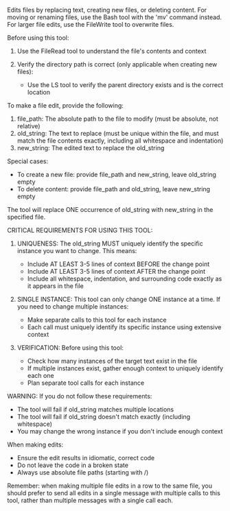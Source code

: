 Edits files by replacing text, creating new files, or deleting content. For moving or renaming files, use the Bash tool with the 'mv' command instead. For larger file edits, use the FileWrite tool to overwrite files.

Before using this tool:

1. Use the FileRead tool to understand the file's contents and context

2. Verify the directory path is correct (only applicable when creating new files):
   - Use the LS tool to verify the parent directory exists and is the correct location

To make a file edit, provide the following:
1. file_path: The absolute path to the file to modify (must be absolute, not relative)
2. old_string: The text to replace (must be unique within the file, and must match the file contents exactly, including all whitespace and indentation)
3. new_string: The edited text to replace the old_string

Special cases:
- To create a new file: provide file_path and new_string, leave old_string empty
- To delete content: provide file_path and old_string, leave new_string empty

The tool will replace ONE occurrence of old_string with new_string in the specified file.

CRITICAL REQUIREMENTS FOR USING THIS TOOL:

1. UNIQUENESS: The old_string MUST uniquely identify the specific instance you want to change. This means:
   - Include AT LEAST 3-5 lines of context BEFORE the change point
   - Include AT LEAST 3-5 lines of context AFTER the change point
   - Include all whitespace, indentation, and surrounding code exactly as it appears in the file

2. SINGLE INSTANCE: This tool can only change ONE instance at a time. If you need to change multiple instances:
   - Make separate calls to this tool for each instance
   - Each call must uniquely identify its specific instance using extensive context

3. VERIFICATION: Before using this tool:
   - Check how many instances of the target text exist in the file
   - If multiple instances exist, gather enough context to uniquely identify each one
   - Plan separate tool calls for each instance

WARNING: If you do not follow these requirements:
   - The tool will fail if old_string matches multiple locations
   - The tool will fail if old_string doesn't match exactly (including whitespace)
   - You may change the wrong instance if you don't include enough context

When making edits:
   - Ensure the edit results in idiomatic, correct code
   - Do not leave the code in a broken state
   - Always use absolute file paths (starting with /)

Remember: when making multiple file edits in a row to the same file, you should prefer to send all edits in a single message with multiple calls to this tool, rather than multiple messages with a single call each.